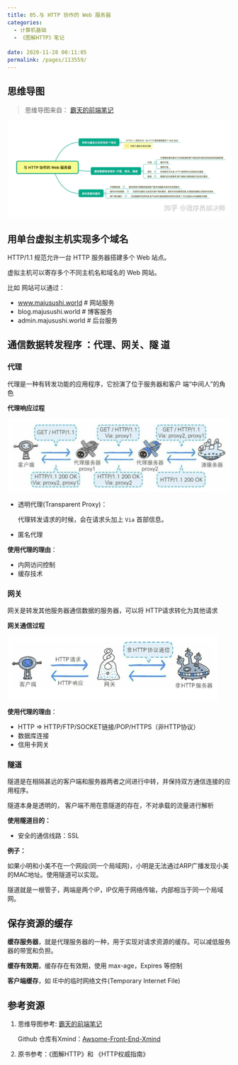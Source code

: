 ```yaml
---
title: 05.与 HTTP 协作的 Web 服务器
categories: 
  - 计算机基础
  - 《图解HTTP》笔记

date: 2020-11-28 00:11:05
permalink: /pages/113559/
---
```


## 思维导图

> 思维导图来自： [霸天的前端笔记](https://www.zhihu.com/column/c_57862727)

![preview](./assets/img/v2-7bec15f753756d2b8d44824c9bafc5d3_r.jpg)

## 用单台虚拟主机实现多个域名

HTTP/1.1 规范允许一台 HTTP 服务器搭建多个 Web 站点。

虚拟主机可以寄存多个不同主机名和域名的 Web 网站。

比如 网站可以通过：

- www.majusushi.world # 网站服务
- blog.majusushi.world # 博客服务
- admin.majusushi.world # 后台服务

## 通信数据转发程序 ：代理、网关、隧 道

### 代理

代理是一种有转发功能的应用程序，它扮演了位于服务器和客户 端“中间人”的角色

**代理响应过程**

![image-20201128002506418](./assets/img/image-20201128002506418.png)

- 透明代理(Transparent Proxy)：

  代理转发请求的时候，会在请求头加上 `Via` 首部信息。

- 匿名代理

**使用代理的理由**：

- 内网访问控制
- 缓存技术

### 网关

网关是转发其他服务器通信数据的服务器，可以将 HTTP请求转化为其他请求



**网关通信过程**

 ![image-20201128003011332](./assets/img/image-20201128003011332.png)

**使用代理的理由**：

- HTTP => HTTP/FTP/SOCKET链接/POP/HTTPS（非HTTP协议）
- 数据库连接
- 信用卡网关

### 隧道

隧道是在相隔甚远的客户端和服务器两者之间进行中转，并保持双方通信连接的应用程序。

隧道本身是透明的， 客户端不用在意隧道的存在，不对承载的流量进行解析

**使用隧道目的：**

- 安全的通信线路：SSL

**例子：**

如果小明和小美不在一个网段(同一个局域网)，小明是无法通过ARP广播发现小美的MAC地址。使用隧道可以实现。

隧道就是一根管子，两端是两个IP，IP仅用于网络传输，内部相当于同一个局域网。

## 保存资源的缓存

**缓存服务器**，就是代理服务器的一种，用于实现对请求资源的缓存。可以减低服务器的带宽和负担。

**缓存有效期**，缓存存在有效期，使用 max-age，Expires 等控制

**客户端缓存**，如 IE中的临时网络文件(Temporary Internet File)



## 参考资源

1. 思维导图参考:  [霸天的前端笔记](https://www.zhihu.com/column/c_57862727)

   Github 仓库有Xmind：[Awsome-Front-End-Xmind](https://github.com/bailinlin/Awsome-Front-End-Xmind)

2. 原书参考：《图解HTTP》和 《HTTP权威指南》